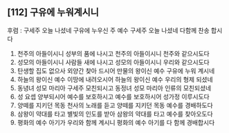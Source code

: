 ## [112] 구유에 누워계시니

후렴 : 구세주 오늘 나셨네 구유에 누우신 주 예수 구세주 오늘 나셨네 다함께 찬송 합시다
1) 천주의 아들이시니 성부의 품에 나시고 천주의 아들이시니 천주와 같으시도다  
2) 성모의 아들이시니 사람들 새에 나시고 성모의 아들이시니 우리와 같으시도다
3) 탄생할 집도 없으사 외양간 찾아 드시어 만물의 왕이신 예수 구유에 누워 계시네
4) 하늘의 왕이신 예수 이땅에 내려오시어 하늘의 왕이신 예수 우리의 형제 되셨네
5) 동녕녀 성모 마리아 구세주 모친되시고 동정녀 성모 마리아 인류의 모친되셨네
6) 성 요셉 양부되시어 예수를 보호하시고 예수를 보호하시어 성가정 이루시도다
7) 양떼를 지키던 목동 천사의 노래를 듣고 양떼를 지키던 목동 예수를 경배하도다
8) 삼왕이 약대를 타고 별빛의 인도를 받아 삼왕의 약대를 타고 예수를 찾아오도다
9) 평화의 예수 아기가 우리와 함께 계시니 평화의 예수 아기를 다 함께 경배합시다

